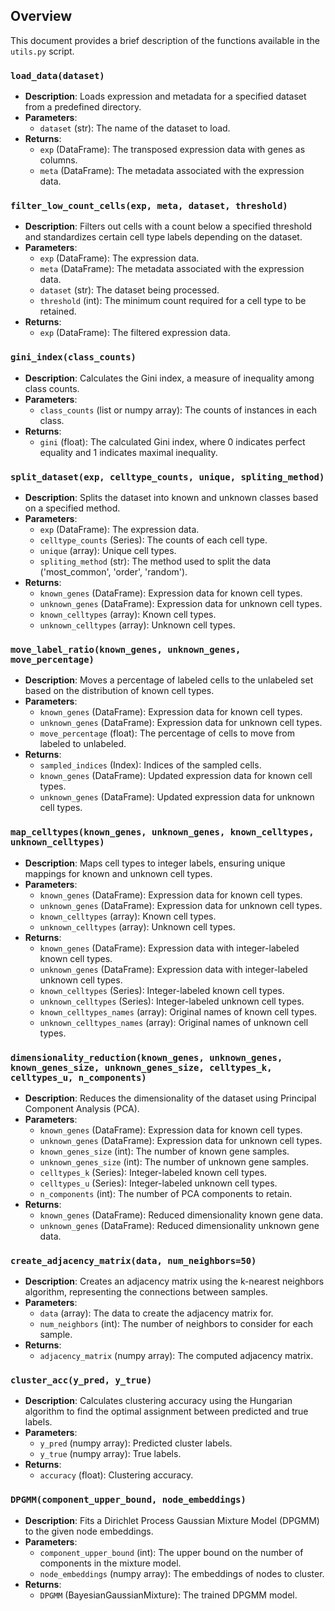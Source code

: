 ## Overview
This document provides a brief description of the functions available in the `utils.py` script.

### `load_data(dataset)`
- **Description**: Loads expression and metadata for a specified dataset from a predefined directory.
- **Parameters**:
  - `dataset` (str): The name of the dataset to load.
- **Returns**: 
  - `exp` (DataFrame): The transposed expression data with genes as columns.
  - `meta` (DataFrame): The metadata associated with the expression data.

### `filter_low_count_cells(exp, meta, dataset, threshold)`
- **Description**: Filters out cells with a count below a specified threshold and standardizes certain cell type labels depending on the dataset.
- **Parameters**:
  - `exp` (DataFrame): The expression data.
  - `meta` (DataFrame): The metadata associated with the expression data.
  - `dataset` (str): The dataset being processed.
  - `threshold` (int): The minimum count required for a cell type to be retained.
- **Returns**: 
  - `exp` (DataFrame): The filtered expression data.

### `gini_index(class_counts)`
- **Description**: Calculates the Gini index, a measure of inequality among class counts.
- **Parameters**:
  - `class_counts` (list or numpy array): The counts of instances in each class.
- **Returns**: 
  - `gini` (float): The calculated Gini index, where 0 indicates perfect equality and 1 indicates maximal inequality.

### `split_dataset(exp, celltype_counts, unique, spliting_method)`
- **Description**: Splits the dataset into known and unknown classes based on a specified method.
- **Parameters**:
  - `exp` (DataFrame): The expression data.
  - `celltype_counts` (Series): The counts of each cell type.
  - `unique` (array): Unique cell types.
  - `spliting_method` (str): The method used to split the data ('most_common', 'order', 'random').
- **Returns**: 
  - `known_genes` (DataFrame): Expression data for known cell types.
  - `unknown_genes` (DataFrame): Expression data for unknown cell types.
  - `known_celltypes` (array): Known cell types.
  - `unknown_celltypes` (array): Unknown cell types.

### `move_label_ratio(known_genes, unknown_genes, move_percentage)`
- **Description**: Moves a percentage of labeled cells to the unlabeled set based on the distribution of known cell types.
- **Parameters**:
  - `known_genes` (DataFrame): Expression data for known cell types.
  - `unknown_genes` (DataFrame): Expression data for unknown cell types.
  - `move_percentage` (float): The percentage of cells to move from labeled to unlabeled.
- **Returns**: 
  - `sampled_indices` (Index): Indices of the sampled cells.
  - `known_genes` (DataFrame): Updated expression data for known cell types.
  - `unknown_genes` (DataFrame): Updated expression data for unknown cell types.

### `map_celltypes(known_genes, unknown_genes, known_celltypes, unknown_celltypes)`
- **Description**: Maps cell types to integer labels, ensuring unique mappings for known and unknown cell types.
- **Parameters**:
  - `known_genes` (DataFrame): Expression data for known cell types.
  - `unknown_genes` (DataFrame): Expression data for unknown cell types.
  - `known_celltypes` (array): Known cell types.
  - `unknown_celltypes` (array): Unknown cell types.
- **Returns**: 
  - `known_genes` (DataFrame): Expression data with integer-labeled known cell types.
  - `unknown_genes` (DataFrame): Expression data with integer-labeled unknown cell types.
  - `known_celltypes` (Series): Integer-labeled known cell types.
  - `unknown_celltypes` (Series): Integer-labeled unknown cell types.
  - `known_celltypes_names` (array): Original names of known cell types.
  - `unknown_celltypes_names` (array): Original names of unknown cell types.

### `dimensionality_reduction(known_genes, unknown_genes, known_genes_size, unknown_genes_size, celltypes_k, celltypes_u, n_components)`
- **Description**: Reduces the dimensionality of the dataset using Principal Component Analysis (PCA).
- **Parameters**:
  - `known_genes` (DataFrame): Expression data for known cell types.
  - `unknown_genes` (DataFrame): Expression data for unknown cell types.
  - `known_genes_size` (int): The number of known gene samples.
  - `unknown_genes_size` (int): The number of unknown gene samples.
  - `celltypes_k` (Series): Integer-labeled known cell types.
  - `celltypes_u` (Series): Integer-labeled unknown cell types.
  - `n_components` (int): The number of PCA components to retain.
- **Returns**: 
  - `known_genes` (DataFrame): Reduced dimensionality known gene data.
  - `unknown_genes` (DataFrame): Reduced dimensionality unknown gene data.

### `create_adjacency_matrix(data, num_neighbors=50)`
- **Description**: Creates an adjacency matrix using the k-nearest neighbors algorithm, representing the connections between samples.
- **Parameters**:
  - `data` (array): The data to create the adjacency matrix for.
  - `num_neighbors` (int): The number of neighbors to consider for each sample.
- **Returns**: 
  - `adjacency_matrix` (numpy array): The computed adjacency matrix.

### `cluster_acc(y_pred, y_true)`
- **Description**: Calculates clustering accuracy using the Hungarian algorithm to find the optimal assignment between predicted and true labels.
- **Parameters**:
  - `y_pred` (numpy array): Predicted cluster labels.
  - `y_true` (numpy array): True labels.
- **Returns**: 
  - `accuracy` (float): Clustering accuracy.

### `DPGMM(component_upper_bound, node_embeddings)`
- **Description**: Fits a Dirichlet Process Gaussian Mixture Model (DPGMM) to the given node embeddings.
- **Parameters**:
  - `component_upper_bound` (int): The upper bound on the number of components in the mixture model.
  - `node_embeddings` (numpy array): The embeddings of nodes to cluster.
- **Returns**: 
  - `DPGMM` (BayesianGaussianMixture): The trained DPGMM model.
